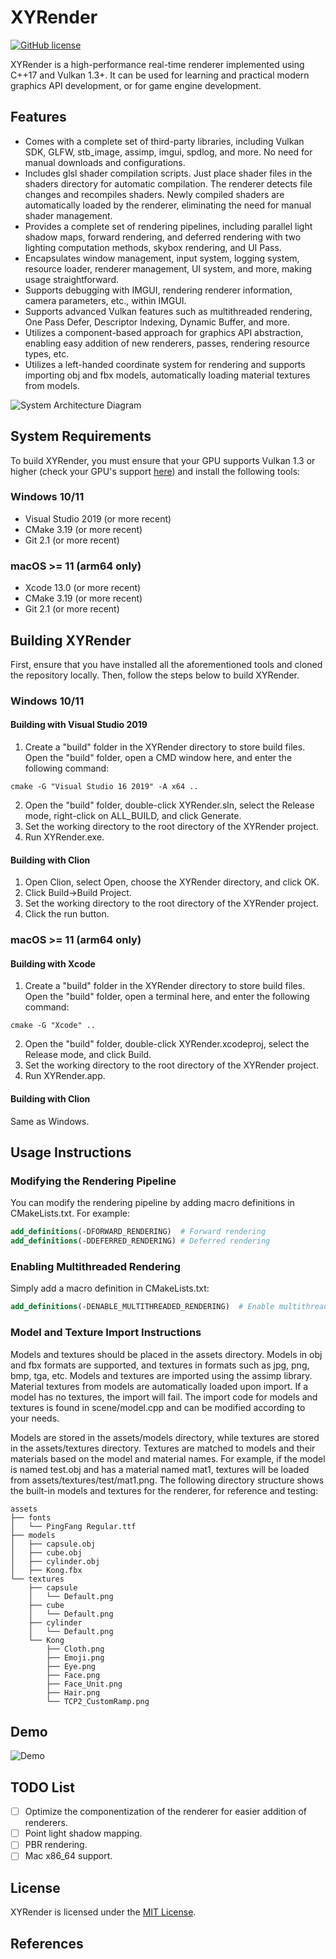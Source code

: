 # XYRender
[![GitHub license](https://img.shields.io/github/license/Naereen/StrapDown.js.svg)](https://github.com/Naereen/StrapDown.js/blob/master/LICENSE)

XYRender is a high-performance real-time renderer implemented using C++17 and Vulkan 1.3+. It can be used for learning and practical modern graphics API development, or for game engine development.
## Features
- Comes with a complete set of third-party libraries, including Vulkan SDK, GLFW, stb_image, assimp, imgui, spdlog, and more. No need for manual downloads and configurations.
- Includes glsl shader compilation scripts. Just place shader files in the shaders directory for automatic compilation. The renderer detects file changes and recompiles shaders. Newly compiled shaders are automatically loaded by the renderer, eliminating the need for manual shader management.
- Provides a complete set of rendering pipelines, including parallel light shadow maps, forward rendering, and deferred rendering with two lighting computation methods, skybox rendering, and UI Pass.
- Encapsulates window management, input system, logging system, resource loader, renderer management, UI system, and more, making usage straightforward.
- Supports debugging with IMGUI, rendering renderer information, camera parameters, etc., within IMGUI.
- Supports advanced Vulkan features such as multithreaded rendering, One Pass Defer, Descriptor Indexing, Dynamic Buffer, and more.
- Utilizes a component-based approach for graphics API abstraction, enabling easy addition of new renderers, passes, rendering resource types, etc.
- Utilizes a left-handed coordinate system for rendering and supports importing obj and fbx models, automatically loading material textures from models.

![System Architecture Diagram](images/arch.png)

## System Requirements

To build XYRender, you must ensure that your GPU supports Vulkan 1.3 or higher (check your GPU's support [here](https://vulkan.gpuinfo.org/listdevices.php)) and install the following tools:

### Windows 10/11
- Visual Studio 2019 (or more recent)
- CMake 3.19 (or more recent)
- Git 2.1 (or more recent)

### macOS >= 11 (arm64 only)
- Xcode 13.0 (or more recent)
- CMake 3.19 (or more recent)
- Git 2.1 (or more recent)

## Building XYRender
First, ensure that you have installed all the aforementioned tools and cloned the repository locally. Then, follow the steps below to build XYRender.
### Windows 10/11
#### Building with Visual Studio 2019
1. Create a "build" folder in the XYRender directory to store build files. Open the "build" folder, open a CMD window here, and enter the following command:
```shell
cmake -G "Visual Studio 16 2019" -A x64 ..
```
2. Open the "build" folder, double-click XYRender.sln, select the Release mode, right-click on ALL_BUILD, and click Generate.
3. Set the working directory to the root directory of the XYRender project.
4. Run XYRender.exe.

#### Building with Clion
1. Open Clion, select Open, choose the XYRender directory, and click OK.
2. Click Build->Build Project.
3. Set the working directory to the root directory of the XYRender project.
4. Click the run button.

### macOS >= 11 (arm64 only)

#### Building with Xcode
1. Create a "build" folder in the XYRender directory to store build files. Open the "build" folder, open a terminal here, and enter the following command:
```shell
cmake -G "Xcode" ..
```
2. Open the "build" folder, double-click XYRender.xcodeproj, select the Release mode, and click Build.
3. Set the working directory to the root directory of the XYRender project.
4. Run XYRender.app.

#### Building with Clion
Same as Windows.

## Usage Instructions
### Modifying the Rendering Pipeline
You can modify the rendering pipeline by adding macro definitions in CMakeLists.txt. For example:
```cmake
add_definitions(-DFORWARD_RENDERING)  # Forward rendering
add_definitions(-DDEFERRED_RENDERING) # Deferred rendering
```

### Enabling Multithreaded Rendering
Simply add a macro definition in CMakeLists.txt:
```cmake
add_definitions(-DENABLE_MULTITHREADED_RENDERING)  # Enable multithreaded rendering
```

### Model and Texture Import Instructions
Models and textures should be placed in the assets directory. Models in obj and fbx formats are supported, and textures in formats such as jpg, png, bmp, tga, etc. Models and textures are imported using the assimp library. Material textures from models are automatically loaded upon import. If a model has no textures, the import will fail. The import code for models and textures is found in scene/model.cpp and can be modified according to your needs.

Models are stored in the assets/models directory, while textures are stored in the assets/textures directory. Textures are matched to models and their materials based on the model and material names. For example, if the model is named test.obj and has a material named mat1, textures will be loaded from assets/textures/test/mat1.png. The following directory structure shows the built-in models and textures for the renderer, for reference and testing:
```
assets
├── fonts
│   └── PingFang Regular.ttf
├── models
│   ├── capsule.obj
│   ├── cube.obj
│   ├── cylinder.obj
│   ├── Kong.fbx
└── textures
    ├── capsule
    │   └── Default.png
    ├── cube
    │   └── Default.png
    ├── cylinder
    │   └── Default.png
    └── Kong
        ├── Cloth.png
        ├── Emoji.png
        ├── Eye.png
        ├── Face.png
        ├── Face_Unit.png
        ├── Hair.png
        └── TCP2_CustomRamp.png
```

## Demo
![Demo](images/demo.png)

## TODO List
- [ ] Optimize the componentization of the renderer for easier addition of renderers.
- [ ] Point light shadow mapping.
- [ ] PBR rendering.
- [ ] Mac x86_64 support.

## License
XYRender is licensed under the [MIT License](LICENSE).

## References